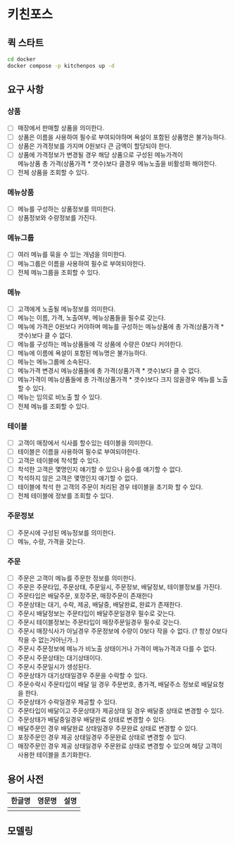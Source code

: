 # 키친포스

## 퀵 스타트

```sh
cd docker
docker compose -p kitchenpos up -d
```

## 요구 사항

### 상품
- [ ] 매장에서 판매할 상품을 의미한다.
- [ ] 상품은 이름을 사용하여 필수로 부여되야하며 욕설이 포함된 상품명은 불가능하다.
- [ ] 상품은 가격정보를 가지며 0원보다 큰 금액이 할당되야 한다.
- [ ] 상품에 가격정보가 변경될 경우 해당 상품으로 구성된 메뉴가격이  
      메뉴상품 총 가격(상품가격 * 갯수)보다 클경우 메뉴노출을 비활성화 해야한다.
- [ ] 전체 상품을 조회할 수 있다.

### 메뉴상품
- [ ] 메뉴를 구성하는 상품정보를 의미한다.
- [ ] 상품정보와 수량정보를 가진다.

### 메뉴그룹
- [ ] 여러 메뉴를 묶을 수 있는 개념을 의미한다.
- [ ] 메뉴그룹은 이름을 사용하여 필수로 부여되야한다.
- [ ] 전체 메뉴그룹을 조회할 수 있다.

### 메뉴
- [ ] 고객에게 노출될 메뉴정보를 의미한다.
- [ ] 메뉴는 이름, 가격, 노출여부, 메뉴상품들을 필수로 갖는다.
- [ ] 메뉴에 가격은 0원보다 커야하며 메뉴를 구성하는 메뉴상품에 총 가격(상품가격 * 갯수)보다 클 수 없다.
- [ ] 메뉴를 구성하는 메뉴상품들에 각 상품에 수량은 0보다 커야한다.
- [ ] 메뉴에 이름에 욕설이 포함된 메뉴명은 불가능하다.
- [ ] 메뉴는 메뉴그룹에 소속된다.
- [ ] 메뉴가격 변경시 메뉴상품들에 총 가격(상품가격 * 갯수)보다 클 수 없다.
- [ ] 메뉴가격이 메뉴상품들에 총 가격(상품가격 * 갯수)보다 크지 않을경우 메뉴를 노출할 수 있다.
- [ ] 메뉴는 임의로 비노출 할 수 있다.
- [ ] 전체 메뉴를 조회할 수 있다.

### 테이블
- [ ] 고객이 매장에서 식사를 할수있는 테이블을 의미한다.
- [ ] 테이블은 이름을 사용하여 필수로 부여되야한다.
- [ ] 고객은 테이블에 착석할 수 있다.
- [ ] 착석한 고객은 몇명인지 얘기할 수 있으나 음수를 얘기할 수 없다.
- [ ] 착석하지 않은 고객은 몇명인지 얘기할 수 없다.
- [ ] 테이블에 착석 한 고객의 주문이 처리된 경우 테이블을 초기화 할 수 있다.
- [ ] 전체 테이블에 정보를 조회할 수 있다.

### 주문정보
- [ ] 주문시에 구성된 메뉴정보를 의미한다.
- [ ] 메뉴, 수량, 가격을 갖는다.

### 주문
- [ ] 주문은 고객이 메뉴를 주문한 정보를 의미한다.
- [ ] 주문은 주문타입, 주문상태, 주문일시, 주문정보, 배달정보, 테이블정보를 가진다.
- [ ] 주문타입은 배달주문, 포장주문, 매장주문이 존재한다
- [ ] 주문상태는 대기, 수락, 제공, 배달중, 배달완료, 완료가 존재한다.
- [ ] 주문시 배달정보는 주문타입이 배달주문일경우 필수로 갖는다.
- [ ] 주문시 테이블정보는 주문타입이 매장주문일경우 필수로 갖는다.
- [ ] 주문시 매장식사가 아닐경우 주문정보에 수량이 0보다 작을 수 없다. (? 항상 0보다 작을 수 없는거아닌가..)
- [ ] 주문시 주문정보에 메뉴가 비노출 상태이거나 가격이 메뉴가격과 다를 수 없다.
- [ ] 주문시 주문상태는 대기상태이다.
- [ ] 주문시 주문일시가 생성된다.
- [ ] 주문상태가 대기상태일경우 주문을 수락할 수 있다.
- [ ] 주문수락시 주문타입이 배달 일 경우 주문번호, 총가격, 배달주소 정보로 배달요청을 한다.
- [ ] 주문상태가 수락일경우 제공할 수 있다.
- [ ] 주문타입이 배달이고 주문상태가 제공상태 일 경우 배달중 상태로 변경할 수 있다.
- [ ] 주문상태가 배달중일경우 배달완료 상태로 변경할 수 있다.
- [ ] 배달주문인 경우 배달완료 상태일경우 주문완료 상태로 변경할 수 있다.
- [ ] 포장주문인 경우 제공 상태일경우 주문완료 상태로 변경할 수 있다.
- [ ] 매장주문인 경우 제공 상태일경우 주문완료 상태로 변경할 수 있으며 해당 고객이 사용한 테이블을 초기화한다.

## 용어 사전

| 한글명  | 영문명           | 설명                       |
|------|---------------|--------------------------|
| | | |

## 모델링
